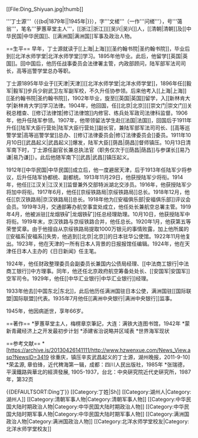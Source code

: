 [[File:Ding_Shiyuan.jpg|thumb]]

'''丁士源'''（{{bd|1879年||1945年|}}），字'''文槎'''（一作'''问槎'''），号'''蔼翁'''，笔名'''萝蕙草堂主人'''，[[浙江|浙江]][[吴兴|吴兴]]人，[[清朝|清朝]]及[[中华民国|中华民国]]、[[满洲国|满洲国]]军事及政治人物。

==生平==
早年，丁士源就读于[[上海|上海]][[圣约翰书院|圣约翰书院]]，毕业后到[[北洋水师学堂|北洋水师学堂]]学习。1895年他毕业。此后，他留学[[英国|英国]]。回中国后，他历任战事委员会法律署主管，内政部顾问，陆军部军法司司长，高等巡警学堂总办等职。

丁士源1895年毕业于[[天津|天津]][[北洋水师学堂|北洋水师学堂]]，1896年任[[毅军|毅军]]步兵少尉武卫左军副军校，不久升任协参领。后来他考入[[上海|上海]][[圣约翰书院|圣约翰书院]]，1902年毕业，旋至[[英国|英国]]留学，入[[新林肯大学|新林肯大学]]学习法律。1904年，他回国，任[[北京|北京]][[崇文门|崇文门]]关税总稽查、[[修订法律馆|修订法律馆]]内修官、练兵处军政司法律科监督。1906年，他升任陆军参领。1907年，他带领留法学生赴[[法国|法国]]，回国后于1911年升任[[陆军大臣行营处|陆军大臣行营处]]副长官，兼陆军部军法司司长、[[高等巡警学堂|高等巡警学堂]]总办、[[修订法律委员会|修订法律委员会]]委员。1911年10月10日[[武昌起义|武昌起义]]爆发，陆军大臣[[荫昌|荫昌]]督师镇压。10月13日清军南下时，丁士源任副官长兼总执法官（职务仅次于[[荫昌|荫昌]]与参谋长[[易乃谦|易乃谦]]）。此后他随军南下[[武昌|武昌]]镇压起义。

1912年[[中华民国|中华民国]]成立后，他一度避居天津，后于1913年任陆军少将参议，后升任陆军协都统、副都统。1913年11月29日，他获授陆军少将衔。1914年，他任[[江汉关|江汉关]]监督兼外交部特派湖北交涉员。1916年，他获授陆军少将加中将衔。1917年6月，他任[[京绥铁路局|京绥铁路局]]总长。1918年12月，他任[[京汉铁路局|京汉铁路局]]总长。1918年他为[[安福俱乐部|安福俱乐部]]评议会会员。1919年3月，交通部筹办航空事宜处成立，他任处长兼航空总署主管。1919年4月，他被派驻[[龙烟铁矿|龙烟铁矿]]任总经理助理。10月10日，他获授陆军中将衔。1919年末，京汉铁路与京绥铁路合并，他任总长。1920年1月，他获第五等荣誉奖章。由于他擅自从京绥铁路局提取1000万银元的事情败露，加上他所属的[[安福系|安福系]]失势，他逃到[[北京|北京]]的日本驻华公使馆。1922年11月他复出。1923年，他在天津的一所有日本人背景的日报报馆任编辑。1924年，他在天津任日本人主办的《日日新闻》任主笔。

1924年，他任财政整理委员会副委员长兼国内公债局经理、[[中法商工银行|中法商工银行]]中方理事。同年，他还任北京政府航空筹备处处长、[[安国军|安国军]]空军司令。1929年，他任[[中华汇业银行|中华汇业银行]]经理。

1933年他去[[中国东北|东北]]，此后他历任满洲国驻日本公使，满洲国驻[[国际联盟|国际联盟]]代表。1935年7月他任[[满洲中央银行|满洲中央银行]]监事。

1945年，他因病逝世，享年66岁。

==著作==
*萝蕙草堂主人，梅楞章京筆記，大连：满铁大连图书馆，1942年
*蒙新青藏经济上之开发最初步计划
*添建省治说略并区域表
*世界海军现状

==参考文献==
*[https://archive.is/20130426141111/http://www.hzwenxue.com/News_View.asp?NewsID=3419 徐重庆，镇压辛亥武昌起义的丁士源，湖州晚报，2011-9-10]
*荣孟源, 章伯锋，近代稗海第一辑，成都：四川人民出版社，1985年
*张瑞德，平漢鐵路與華北的經濟發展, 1905-1937，台北：中央硏究院近代史硏究所，1987年，第32页

{{DEFAULTSORT:Ding丁}}
[[Category:丁姓|Sh]]
[[Category:湖州人|Category:湖州人]]
[[Category:清朝军事人物|Category:清朝军事人物]]
[[Category:中华民国大陆时期政治人物|Category:中华民国大陆时期政治人物]]
[[Category:中华民国大陆时期军事人物|Category:中华民国大陆时期军事人物]]
[[Category:满洲国政治人物|Category:满洲国政治人物]]
[[Category:北洋水师学堂校友|Category:北洋水师学堂校友]]